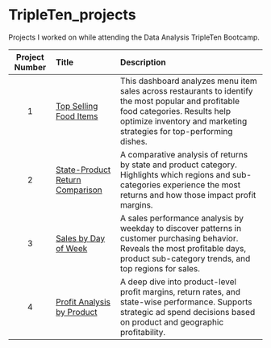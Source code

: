 # TripleTen_projects  
Projects I worked on while attending the Data Analysis TripleTen Bootcamp.

| Project Number | Title | Description |
|:--------------:|:------|:------------|
| 1 | [Top Selling Food Items](https://public.tableau.com/views/Manning_FinalProject/TopSellingFoodItems?:language=en-US&:sid=&:redirect=auth&:display_count=n&:origin=viz_share_link) | This dashboard analyzes menu item sales across restaurants to identify the most popular and profitable food categories. Results help optimize inventory and marketing strategies for top-performing dishes. |
| 2 | [State-Product Return Comparison](https://public.tableau.com/views/AlexisManning-Sprint5Project/State-ProductReturnComparison?:language=en-US&:sid=&:redirect=auth&:display_count=n&:origin=viz_share_link) | A comparative analysis of returns by state and product category. Highlights which regions and sub-categories experience the most returns and how those impact profit margins. |
| 3 | [Sales by Day of Week](https://public.tableau.com/views/Tableau_Containers_Completed_17407089937000/OverallSales?:language=en-US&:sid=&:redirect=auth&:display_count=n&:origin=viz_share_link) | A sales performance analysis by weekday to discover patterns in customer purchasing behavior. Reveals the most profitable days, product sub-category trends, and top regions for sales. |
| 4 | [Profit Analysis by Product](https://public.tableau.com/views/AlexisManning_ProjectSprint4/ProfitAnalysis?:language=en-US&:sid=&:redirect=auth&:display_count=n&:origin=viz_share_link) | A deep dive into product-level profit margins, return rates, and state-wise performance. Supports strategic ad spend decisions based on product and geographic profitability. |
